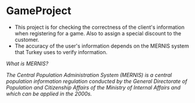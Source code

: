 # GameProject
* This project is for checking the correctness of the client's information when registering for a game. Also to assign a special discount to the customer.
* The accuracy of the user's information depends on the MERNIS system that Turkey uses to verify information.


*What is MERNIS?* 

*The Central Population Administration System (MERNIS) is a central population information regulation conducted by the General Directorate of Population
and Citizenship Affairs of the Ministry of Internal Affairs and which can be applied in the 2000s.*

